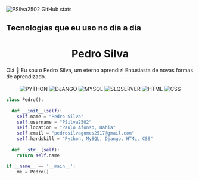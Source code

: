 ![PSilva2502 GitHub stats](https://github-readme-stats.vercel.app/api?username=DevPedro&show_icons=true&theme=dracula)

## Tecnologias que eu uso no dia a dia

<h1 align="center">
  <b>Pedro Silva</b>
</h1>

Olá 👋 Eu sou o Pedro Silva, um eterno aprendiz! Entusiasta de novas formas de aprendizado.
<br>

<p>
<div align="center">
  <img align="center" alt="PYTHON" src="https://img.shields.io/badge/Python-3776AB?style=for-the-badge&logo=python&logoColor=white">
  <img align="center" alt="DJANGO" src="https://img.shields.io/badge/Django-092E20?style=for-the-badge&logo=django&logoColor=white">
  <img align="center" alt="MYSQL" src="https://img.shields.io/badge/MySQL-00000F?style=for-the-badge&logo=mysql&logoColor=white">
  <img align="center" alt="SLQSERVER" src="https://img.shields.io/badge/Microsoft_SQL_Server-CC2927?style=for-the-badge&logo=microsoft-sql-server&logoColor=white">
  <img align="center" alt="HTML" src="https://img.shields.io/badge/HTML5-E34F26?style=for-the-badge&logo=html5&logoColor=white">
  <img align="center" alt="CSS" src="https://img.shields.io/badge/CSS3-1572B6?style=for-the-badge&logo=css3&logoColor=white">
</div>
</p>

```python
class Pedro():
    
  def __init__(self):
    self.name = "Pedro Silva"
    self.username = "PSilva2502"
    self.location = "Paulo Afonso, Bahia"
    self.email = "pedrosilvagomes2517@gmail.com"
    self.hardskill = "Python, MySQL, Django, HTML, CSS"
  
  def __str__(self):
    return self.name

if __name__ == '__main__':
    me = Pedro()
```

<!--
<div align="center">
  <a href="https://open.spotify.com/user/ronierison.maciel">
    <img src="https://spotify-readme-theta-virid.vercel.app/api?scan=true&theme=dark" width="240px">
  </a>
</div>
-->


